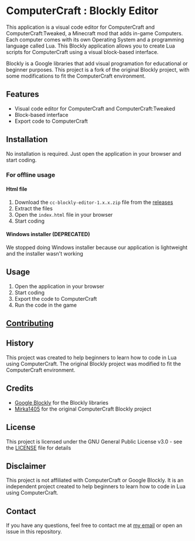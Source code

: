 # ComputerCraft : Blockly Editor

This application is a visual code editor for ComputerCraft and ComputerCraft:Tweaked, a Minecraft mod that adds in-game Computers. Each computer comes with its own Operating System and a programming language called Lua. This Blockly application allows you to create Lua scripts for ComputerCraft using a visual block-based interface.

Blockly is a Google libraries that add visual programation for educational or beginner purposes. This project is a fork of the original Blockly project, with some modifications to fit the ComputerCraft environment.

## Features

- Visual code editor for ComputerCraft and ComputerCraft:Tweaked
- Block-based interface
- Export code to ComputerCraft

## Installation

No installation is required. Just open the application in your browser and start coding.

### For offline usage
#### Html file
1. Download the `cc-blockly-editor-1.x.x.zip` file from the [releases](https://github.com/Sarxzer/cc-blockly-editor/releases/latest)
2. Extract the files
3. Open the `index.html` file in your browser
4. Start coding

#### Windows installer (DEPRECATED)
We stopped doing Windows installer because our application is lightweight and the installer wasn't working

## Usage

1. Open the application in your browser
2. Start coding
3. Export the code to ComputerCraft
4. Run the code in the game

## [Contributing](https://github.com/Sarxzer/cc-blockly-editor/blob/main/CONTRIBUTE.md)

## History

This project was created to help beginners to learn how to code in Lua using ComputerCraft. The original Blockly project was modified to fit the ComputerCraft environment.

## Credits

- [Google Blockly](https://developers.google.com/blockly) for the Blockly libraries
- [Mirka1405](https://github.com/Mirka1405) for the original ComputerCraft Blockly project

## License

This project is licensed under the GNU General Public License v3.0 - see the [LICENSE](LICENSE) file for details

## Disclaimer

This project is not affiliated with ComputerCraft or Google Blockly. It is an independent project created to help beginners to learn how to code in Lua using ComputerCraft.

## Contact

If you have any questions, feel free to contact me at [my email](mailto:nathan@sarxzer.xyz) or open an issue in this repository.